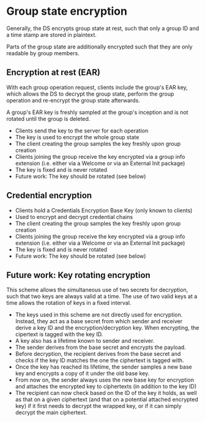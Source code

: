 # Group state encryption

Generally, the DS encrypts group state at rest, such that only a group ID and a time stamp are stored in plaintext.

Parts of the group state are additionally encrypted such that they are only readable by group members.

## Encryption at rest (EAR)

With each group operation request, clients include the group's EAR key, which allows the DS to decrypt the group state, perform the group operation and re-encrypt the group state afterwards.

A group's EAR key is freshly sampled at the group's inception and is not rotated until the group is deleted.

* Clients send the key to the server for each operation
* The key is used to encrypt the whole group state
* The client creating the group samples the key freshly upon group creation
* Clients joining the group receive the key encrypted via a group info extension (i.e. either via a Welcome or via an External Init package)
* The key is fixed and is never rotated
* Future work: The key should be rotated (see below)

## Credential encryption

* Clients hold a Credentials Encryption Base Key (only known to clients)
* Used to encrypt and decrypt credential chains
* The client creating the group samples the key freshly upon group creation
* Clients joining the group receive the key encrypted via a group info extension (i.e. either via a Welcome or via an External Init package)
* The key is fixed and is never rotated
* Future work: The key should be rotated (see below)

## Future work: Key rotating encryption

This scheme allows the simultaneous use of two secrets for decryption, such that two keys are always valid at a time. The use of two valid keys at a time allows the rotation of keys in a fixed interval.

* The keys used in this scheme are not directly used for encryption. Instead, they act as a base secret from which sender and receiver derive a key ID and the encryption/decryption key. When encrypting, the cipertext is tagged with the key ID.
* A key also has a lifetime known to sender and receiver.
* The sender derives from the base secret and encrypts the payload.
* Before decryption, the recipient derives from the base secret and checks if the key ID matches the one the ciphertext is tagged with.
* Once the key has reached its lifetime, the sender samples a new base key and encrypts a copy of it under the old base key.
* From now on, the sender always uses the new base key for encryption and attaches the encrypted key to ciphertexts (in addition to the key ID)
* The recipient can now check based on the ID of the key it holds, as well as that on a given ciphertext (and that on a potential attached encrypted key) if it first needs to decrypt the wrapped key, or if it can simply decrypt the main ciphertext.

